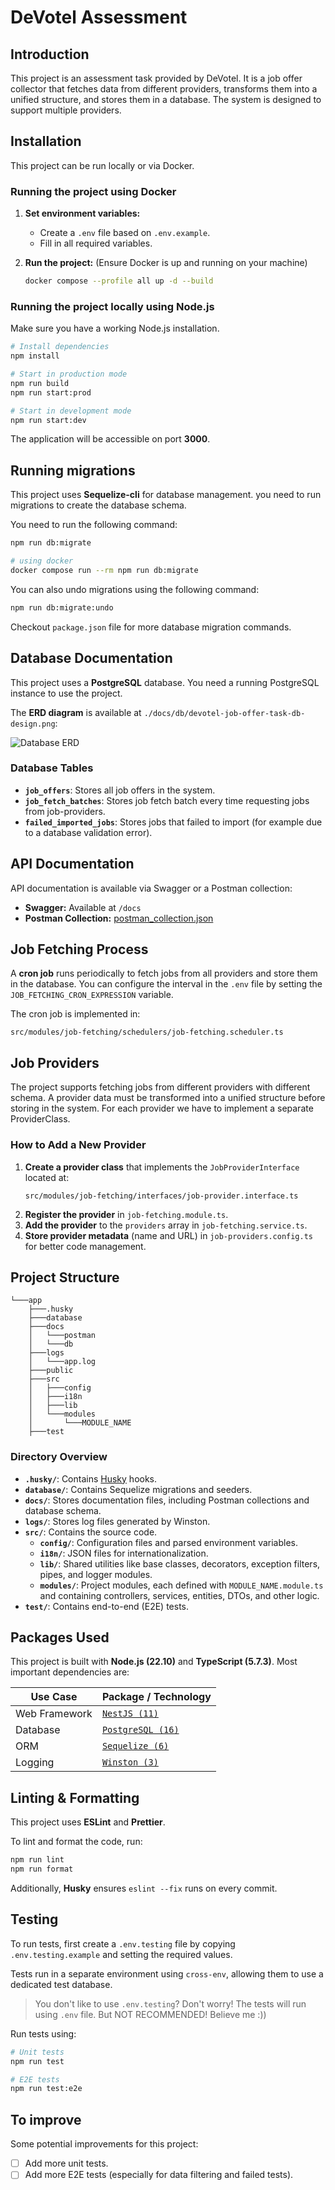 # DeVotel Assessment

## Introduction

This project is an assessment task provided by DeVotel. It is a job offer collector that fetches data from different
providers, transforms them into a unified structure, and stores them in a database. The system is designed to support
multiple providers.

## Installation

This project can be run locally or via Docker.

### Running the project using Docker

1. **Set environment variables:**

   - Create a `.env` file based on `.env.example`.
   - Fill in all required variables.

2. **Run the project:** (Ensure Docker is up and running on your machine)

   ```bash
   docker compose --profile all up -d --build
   ```

### Running the project locally using Node.js

Make sure you have a working Node.js installation.

```bash
# Install dependencies
npm install

# Start in production mode
npm run build
npm run start:prod

# Start in development mode
npm run start:dev
```

The application will be accessible on port **3000**.

## Running migrations

This project uses **Sequelize-cli** for database management. you need to run migrations to create the database schema.

You need to run the following command:

```bash
npm run db:migrate

# using docker
docker compose run --rm npm run db:migrate
```

You can also undo migrations using the following command:

```bash
npm run db:migrate:undo
```

Checkout `package.json` file for more database migration commands.

## Database Documentation

This project uses a **PostgreSQL** database. You need a running PostgreSQL instance to use the project.

The **ERD diagram** is available at `./docs/db/devotel-job-offer-task-db-design.png`:

![Database ERD](./docs/db/devotel-job-offer-task-db-design.png)

### Database Tables

- **`job_offers`**: Stores all job offers in the system.
- **`job_fetch_batches`**: Stores job fetch batch every time requesting jobs from job-providers.
- **`failed_imported_jobs`**: Stores jobs that failed to import (for example due to a database validation error).

## API Documentation

API documentation is available via Swagger or a Postman collection:

- **Swagger:** Available at `/docs`
- **Postman Collection:** [postman_collection.json](./docs/postman/Devotel_Assessment_test.postman_collection.json)

## Job Fetching Process

A **cron job** runs periodically to fetch jobs from all providers and store them in the database. You can configure the
interval in the `.env` file by setting the `JOB_FETCHING_CRON_EXPRESSION` variable.

The cron job is implemented in:

```
src/modules/job-fetching/schedulers/job-fetching.scheduler.ts
```

## Job Providers

The project supports fetching jobs from different providers with different schema. A provider data must be transformed
into a unified structure before storing in the system. For each provider we have to implement a separate ProviderClass.

### How to Add a New Provider

1. **Create a provider class** that implements the `JobProviderInterface` located at:
   ```
   src/modules/job-fetching/interfaces/job-provider.interface.ts
   ```
2. **Register the provider** in `job-fetching.module.ts`.
3. **Add the provider** to the `providers` array in `job-fetching.service.ts`.
4. **Store provider metadata** (name and URL) in `job-providers.config.ts` for better code management.

## Project Structure

```
└───app
    ├───.husky
    ├───database
    ├───docs
    │   └───postman
    │   └───db
    ├───logs
    │   └───app.log
    ├───public
    ├───src
    │   ├───config
    │   ├───i18n
    │   ├───lib
    │   └───modules
    │       └───MODULE_NAME
    ├───test
```

### Directory Overview

- **`.husky/`**: Contains [Husky](https://github.com/typicode/husky) hooks.
- **`database/`**: Contains Sequelize migrations and seeders.
- **`docs/`**: Stores documentation files, including Postman collections and database schema.
- **`logs/`**: Stores log files generated by Winston.
- **`src/`**: Contains the source code.
  - **`config/`**: Configuration files and parsed environment variables.
  - **`i18n/`**: JSON files for internationalization.
  - **`lib/`**: Shared utilities like base classes, decorators, exception filters, pipes, and logger modules.
  - **`modules/`**: Project modules, each defined with `MODULE_NAME.module.ts` and containing controllers, services,
    entities, DTOs, and other logic.
- **`test/`**: Contains end-to-end (E2E) tests.

## Packages Used

This project is built with **Node.js (22.10)** and **TypeScript (5.7.3)**. Most important dependencies are:

| Use Case      | Package / Technology                                      |
| ------------- | --------------------------------------------------------- |
| Web Framework | [`NestJS (11)`](https://docs.nestjs.com/)                 |
| Database      | [`PostgreSQL (16)`](https://www.postgresql.org/)          |
| ORM           | [`Sequelize (6)`](https://github.com/sequelize/sequelize) |
| Logging       | [`Winston (3)`](https://github.com/winstonjs/winston)     |

## Linting & Formatting

This project uses **ESLint** and **Prettier**.

To lint and format the code, run:

```bash
npm run lint
npm run format
```

Additionally, **Husky** ensures `eslint --fix` runs on every commit.

## Testing

To run tests, first create a `.env.testing` file by copying `.env.testing.example` and setting the required values.

Tests run in a separate environment using `cross-env`, allowing them to use a dedicated test database.

> You don't like to use `.env.testing`? Don't worry! The tests will run using `.env` file. But NOT RECOMMENDED! Believe
> me :))

Run tests using:

```bash
# Unit tests
npm run test

# E2E tests
npm run test:e2e
```

## To improve

Some potential improvements for this project:

- [ ] Add more unit tests.
- [ ] Add more E2E tests (especially for data filtering and failed tests).
